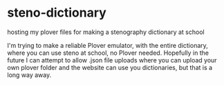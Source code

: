 # steno-dictionary
hosting my plover files for making a stenography dictionary at school

I'm trying to make a reliable Plover emulator, with the entire dictionary, where you can use steno at school, no Plover needed. Hopefully in the future I can attempt to allow .json file uploads where you can upload your own plover folder and the website can use you dictionaries, but that is a long way away.
